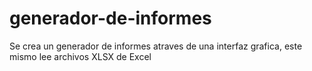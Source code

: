 # generador-de-informes
Se crea un generador de informes atraves de una interfaz grafica, 
este mismo lee archivos XLSX de Excel 
